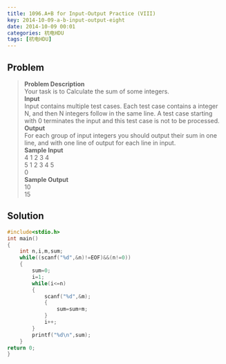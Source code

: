 ```yaml
---
title: 1096.A+B for Input-Output Practice (VIII)
key: 2014-10-09-a-b-input-output-eight
date: 2014-10-09 00:01
categories: 杭电HDU
tags: [杭电HDU]
---
```

## Problem
>**Problem Description**  
Your task is to Calculate the sum of some integers.  
**Input**  
Input contains multiple test cases. Each test case contains a integer N, and then N integers follow in the same line. A test case starting with 0 terminates the input and this test case is not to be processed.  
**Output**  
For each group of input integers you should output their sum in one line, and with one line of output for each line in input.    
**Sample Input**  
4 1 2 3 4  
5 1 2 3 4 5  
0  
**Sample Output**  
10  
15  

## Solution
```cpp
#include<stdio.h> 
int main() 
{ 
    int n,i,m,sum; 
    while((scanf("%d",&n)!=EOF)&&(n!=0)) 
    { 
        sum=0; 
        i=1; 
        while(i<=n) 
        { 
            scanf("%d",&m); 
            { 
                sum=sum+m; 
            } 
            i++; 
        } 
        printf("%d\n",sum); 
    }
return 0; 
} 
```
